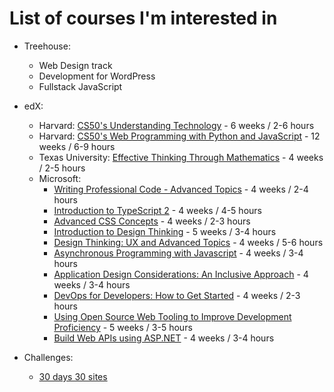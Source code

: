 # List of courses I'm interested in
 
 - Treehouse:
    - Web Design track  
    - Development for WordPress
    - Fullstack JavaScript

- edX:
    - Harvard: [CS50's Understanding Technology](https://www.edx.org/course/cs50s-understanding-technology-harvardx-cs50t) - 6 weeks / 2-6 hours
    - Harvard: [CS50's Web Programming with Python and JavaScript](https://www.edx.org/course/cs50s-web-programming-with-python-and-javascript) - 12 weeks / 6-9 hours
    - Texas University: [Effective Thinking Through Mathematics](https://www.edx.org/course/effective-thinking-through-mathematics-utaustinx-ut-9-01x-0) - 4 weeks / 2-5 hours
    - Microsoft:
      - [Writing Professional Code - Advanced Topics](https://www.edx.org/course/writing-professional-code-advanced-topics) - 4 weeks / 2-4 hours
      - [Introduction to TypeScript 2](https://www.edx.org/course/introduction-to-typescript-2-0) - 4 weeks / 4-5 hours
      - [Advanced CSS Concepts](https://www.edx.org/course/advanced-css-concepts-0) - 4 weeks / 2-3 hours
      - [Introduction to Design Thinking](https://www.edx.org/course/introduction-to-design-thinking-0) - 5 weeks / 3-4 hours
      - [Design Thinking: UX and Advanced Topics](https://www.edx.org/course/design-thinking-advanced-topics) - 4 weeks / 5-6 hours
      - [Asynchronous Programming with Javascript](https://www.edx.org/course/asynchronous-programming-with-javascript-0) - 4 weeks / 3-4 hours
      - [Application Design Considerations: An Inclusive Approach](https://www.edx.org/course/web-design-best-practices-inclusive-microsoft-dev240x) - 4 weeks / 3-4 hours
      - [DevOps for Developers: How to Get Started](https://www.edx.org/course/devops-for-developers-how-to-get-started-0) - 4 weeks / 2-3 hours
      - [Using Open Source Web Tooling to Improve Development Proficiency](https://www.edx.org/course/using-open-source-web-tooling-to-improve-development-proficiency) - 5 weeks / 3-5 hours
      - [Build Web APIs using ASP.NET](https://www.edx.org/course/build-web-apis-using-aspnet-0) - 4 weeks / 3-4 hours

 - Challenges:
    - [30 days 30 sites](http://www.codelegy.com/courses/30-days-30-sites/)
